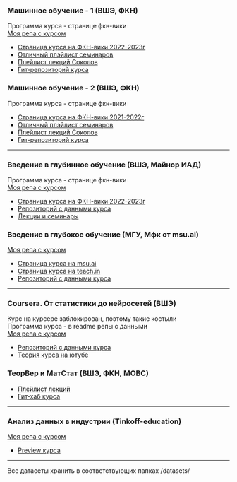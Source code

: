 ### Машинное обучение - 1 (ВШЭ, ФКН)
Программа курса - странице фкн-вики \
[Моя репа с курсом](https://github.com/miron34/MyEducation/tree/main/ML1_hse) 
- [Страница курса на ФКН-вики 2022-2023г](http://wiki.cs.hse.ru/Машинное_обучение_1)
- [Отличный плэйлист семинаров](https://youtube.com/playlist?list=PLNKXA-74YGLg3iqSvpUulztmoLZAF0rag)
- [Плейлист лекций Соколов](https://www.youtube.com/playlist?list=PLEwK9wdS5g0ohn4v-t8yaCOEAC0KT3EPf)
- [Гит-репозиторий курса](https://github.com/esokolov/ml-course-hse)

### Машинное обучение - 2 (ВШЭ, ФКН)
Программа курса - странице фкн-вики
- [Страница курса на ФКН-вики 2021-2022г](http://wiki.cs.hse.ru/Машинное_обучение_2/2021_2022)
- [Отличный плэйлист семинаров](https://youtube.com/playlist?list=PLNKXA-74YGLg3iqSvpUulztmoLZAF0rag)
- [Плейлист лекций Соколов](https://www.youtube.com/playlist?list=PLEwK9wdS5g0o_HWWtNffNsBPpNmeuSDYV)
- [Гит-репозиторий курса](https://github.com/esokolov/ml-course-hse)


---
### Введение в глубинное обучение (ВШЭ, Майнор ИАД)
Программа курса - странице фкн-вики \
[Моя репа с курсом](https://github.com/miron34/MyEducation/tree/main/DL_intro_hse) 
- [Страница курса на ФКН-вики 2022-2023г](http://wiki.cs.hse.ru/Основы_глубинного_обучения)
- [Репозиторий с данными курса](https://github.com/hse-ds/iad-deep-learning)
- [Лекции и семинары](https://www.youtube.com/playlist?list=PLEwK9wdS5g0qa3PIhR6HBDJD_QnrfP8Ei)

### Введение в глубокое обучение (МГУ, Мфк от msu.ai)
[Моя репа с курсом](empty) 
- [Страница курса на msu.ai](https://msu.ai/mfk)
- [Страница курса на teach.in](https://teach-in.ru/course/introduction-to-dl-neychev/about)
- [Репозиторий с данными курса](https://github.com/MSUcourses/Data-Analysis-with-Python/tree/main/Deep%20Learning)

---
### Coursera. От статистики до нейросетей (ВШЭ)
Курс на курсере заблокирован, поэтому такие костыли \
Программа курса - в readme репы с данными \
[Моя репа с курсом](https://github.com/miron34/MyEducation/tree/main/Coursera_matstatAB) 
- [Репозиторий с данными курса](https://github.com/FUlyankin/matstat-AB)
- [Теория курса на ютубе](https://www.youtube.com/@user-bg8cd4fn7d/playlists)

### ТеорВер и МатСтат (ВШЭ, ФКН, МОВС)
- [Плейлист лекций](https://www.youtube.com/playlist?list=PLNKXA-74YGLjDOtDSZEFoy1yP-3AfiHUC)
- [Гит-хаб курса](https://github.com/FUlyankin/yet_another_matstat_course)

---
### Анализ данных в индустрии (Tinkoff-education)
[Моя репа с курсом](https://github.com/miron34/MyEducation/tree/main/data_analysis_tinkoff)
- [Preview курса](https://fintech.tinkoff.ru/academy/analysis/)

---
Все датасеты хранить в соответствующих папках /datasets/
